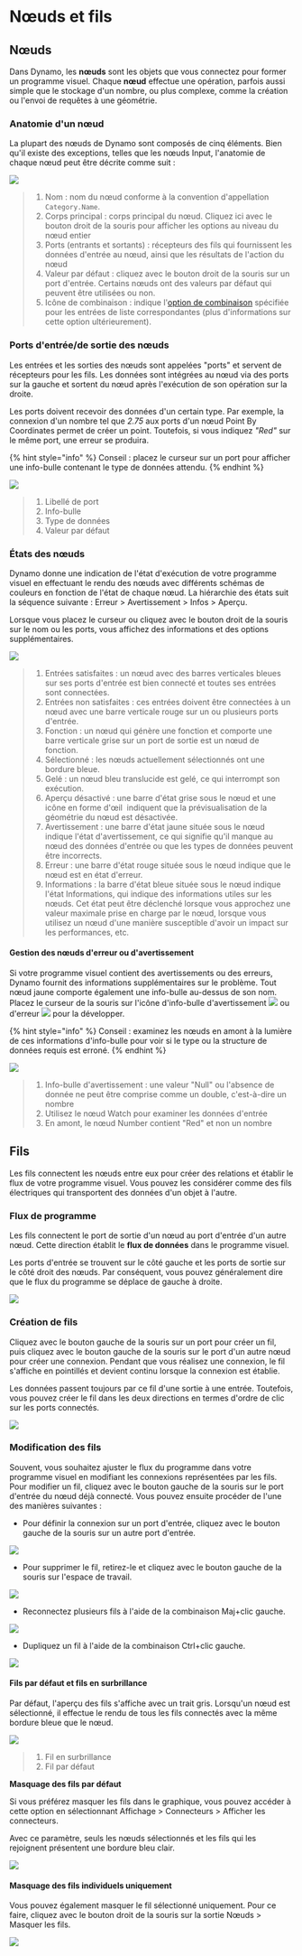 # Nœuds et fils

## Nœuds

Dans Dynamo, les **nœuds** sont les objets que vous connectez pour former un programme visuel. Chaque **nœud** effectue une opération, parfois aussi simple que le stockage d'un nombre, ou plus complexe, comme la création ou l'envoi de requêtes à une géométrie.

### Anatomie d'un nœud

La plupart des nœuds de Dynamo sont composés de cinq éléments. Bien qu'il existe des exceptions, telles que les nœuds Input, l'anatomie de chaque nœud peut être décrite comme suit :

![](<images/nodes and wires - nodes anatomy.jpg>)

> 1. Nom : nom du nœud conforme à la convention d'appellation `Category.Name`.
> 2. Corps principal : corps principal du nœud. Cliquez ici avec le bouton droit de la souris pour afficher les options au niveau du nœud entier
> 3. Ports (entrants et sortants) : récepteurs des fils qui fournissent les données d'entrée au nœud, ainsi que les résultats de l'action du nœud
> 4. Valeur par défaut : cliquez avec le bouton droit de la souris sur un port d'entrée. Certains nœuds ont des valeurs par défaut qui peuvent être utilisées ou non.
> 5. Icône de combinaison : indique l'[option de combinaison](../5\_essential\_nodes\_and\_concepts/5-4\_designing-with-lists/1-whats-a-list.md#lacing) spécifiée pour les entrées de liste correspondantes (plus d'informations sur cette option ultérieurement).

### Ports d'entrée/de sortie des nœuds

Les entrées et les sorties des nœuds sont appelées "ports" et servent de récepteurs pour les fils. Les données sont intégrées au nœud via des ports sur la gauche et sortent du nœud après l'exécution de son opération sur la droite.

Les ports doivent recevoir des données d'un certain type. Par exemple, la connexion d'un nombre tel que _2.75_ aux ports d'un nœud Point By Coordinates permet de créer un point. Toutefois, si vous indiquez _"Red"_ sur le même port, une erreur se produira.

{% hint style="info" %} Conseil : placez le curseur sur un port pour afficher une info-bulle contenant le type de données attendu. {% endhint %}

![](<images/nodes and wires - nodes input and tooltip.jpg>)

> 1. Libellé de port
> 2. Info-bulle
> 3. Type de données
> 4. Valeur par défaut

### États des nœuds

Dynamo donne une indication de l'état d'exécution de votre programme visuel en effectuant le rendu des nœuds avec différents schémas de couleurs en fonction de l'état de chaque nœud. La hiérarchie des états suit la séquence suivante : Erreur > Avertissement > Infos > Aperçu.

Lorsque vous placez le curseur ou cliquez avec le bouton droit de la souris sur le nom ou les ports, vous affichez des informations et des options supplémentaires.

![](<../.gitbook/assets/nodes and wires - node states.png>)

> 1. Entrées satisfaites : un nœud avec des barres verticales bleues sur ses ports d'entrée est bien connecté et toutes ses entrées sont connectées.
> 2. Entrées non satisfaites : ces entrées doivent être connectées à un nœud avec une barre verticale rouge sur un ou plusieurs ports d'entrée.
> 3. Fonction : un nœud qui génère une fonction et comporte une barre verticale grise sur un port de sortie est un nœud de fonction.
> 4. Sélectionné : les nœuds actuellement sélectionnés ont une bordure bleue.
> 5. Gelé : un nœud bleu translucide est gelé, ce qui interrompt son exécution.
> 6. Aperçu désactivé : une barre d'état grise sous le nœud et une icône en forme d'œil <img src="images/nodes and wires - preview off.jpg" alt="" data-size="line"> indiquent que la prévisualisation de la géométrie du nœud est désactivée.
> 7. Avertissement : une barre d'état jaune située sous le nœud indique l'état d'avertissement, ce qui signifie qu'il manque au nœud des données d'entrée ou que les types de données peuvent être incorrects.
> 8. Erreur : une barre d'état rouge située sous le nœud indique que le nœud est en état d'erreur.
> 9. Informations : la barre d'état bleue située sous le nœud indique l'état Informations, qui indique des informations utiles sur les nœuds. Cet état peut être déclenché lorsque vous approchez une valeur maximale prise en charge par le nœud, lorsque vous utilisez un nœud d'une manière susceptible d'avoir un impact sur les performances, etc.

#### Gestion des nœuds d'erreur ou d'avertissement

Si votre programme visuel contient des avertissements ou des erreurs, Dynamo fournit des informations supplémentaires sur le problème. Tout nœud jaune comporte également une info-bulle au-dessus de son nom. Placez le curseur de la souris sur l'icône d'info-bulle d'avertissement ![](<images/nodes and wires - node warning icon.png>) ou d'erreur ![](<images/nodes and wires - node error icon.png>) pour la développer.

{% hint style="info" %} Conseil : examinez les nœuds en amont à la lumière de ces informations d'info-bulle pour voir si le type ou la structure de données requis est erroné. {% endhint %}

![](<images/nodes and wires - nodes with warning tooltip.jpg>)

> 1. Info-bulle d'avertissement : une valeur "Null" ou l'absence de donnée ne peut être comprise comme un double, c'est-à-dire un nombre
> 2. Utilisez le nœud Watch pour examiner les données d'entrée
> 3. En amont, le nœud Number contient "Red" et non un nombre

## Fils

Les fils connectent les nœuds entre eux pour créer des relations et établir le flux de votre programme visuel. Vous pouvez les considérer comme des fils électriques qui transportent des données d'un objet à l'autre.

### Flux de programme <a href="#program-flow" id="program-flow"></a>

Les fils connectent le port de sortie d'un nœud au port d'entrée d'un autre nœud. Cette direction établit le **flux de données** dans le programme visuel.

Les ports d'entrée se trouvent sur le côté gauche et les ports de sortie sur le côté droit des nœuds. Par conséquent, vous pouvez généralement dire que le flux du programme se déplace de gauche à droite.

![](<images/nodes and wires - flow of data.jpg>)

### Création de fils <a href="#creating-wires" id="creating-wires"></a>

Cliquez avec le bouton gauche de la souris sur un port pour créer un fil, puis cliquez avec le bouton gauche de la souris sur le port d'un autre nœud pour créer une connexion. Pendant que vous réalisez une connexion, le fil s'affiche en pointillés et devient continu lorsque la connexion est établie.

Les données passent toujours par ce fil d'une sortie à une entrée. Toutefois, vous pouvez créer le fil dans les deux directions en termes d'ordre de clic sur les ports connectés.

![](<images/nodes and wires - creating a wire.gif>)

### Modification des fils <a href="#editing-wires" id="editing-wires"></a>

Souvent, vous souhaitez ajuster le flux du programme dans votre programme visuel en modifiant les connexions représentées par les fils. Pour modifier un fil, cliquez avec le bouton gauche de la souris sur le port d'entrée du nœud déjà connecté. Vous pouvez ensuite procéder de l'une des manières suivantes :

* Pour définir la connexion sur un port d'entrée, cliquez avec le bouton gauche de la souris sur un autre port d'entrée.

![](<images/nodes and wires - edit wire change port (2).gif>)

* Pour supprimer le fil, retirez-le et cliquez avec le bouton gauche de la souris sur l'espace de travail.

![](<images/nodes and wires - edit wires remove.gif>)

* Reconnectez plusieurs fils à l'aide de la combinaison Maj+clic gauche.

![](<images/nodes and wires - edit multi ports.gif>)

* Dupliquez un fil à l'aide de la combinaison Ctrl+clic gauche.

![](<images/nodes and wires - duplicate wire.gif>)

#### Fils par défaut et fils en surbrillance <a href="#wire-previews" id="wire-previews"></a>

Par défaut, l'aperçu des fils s'affiche avec un trait gris. Lorsqu'un nœud est sélectionné, il effectue le rendu de tous les fils connectés avec la même bordure bleue que le nœud.

![](<images/nodes and wires - default vs highlighted wires.jpg>)

> 1. Fil en surbrillance
> 2. Fil par défaut

**Masquage des fils par défaut**

Si vous préférez masquer les fils dans le graphique, vous pouvez accéder à cette option en sélectionnant Affichage > Connecteurs > Afficher les connecteurs.

Avec ce paramètre, seuls les nœuds sélectionnés et les fils qui les rejoignent présentent une bordure bleu clair.

![](<images/nodes and wires - hide wires setting (1).gif>)

#### Masquage des fils individuels uniquement

Vous pouvez également masquer le fil sélectionné uniquement. Pour ce faire, cliquez avec le bouton droit de la souris sur la sortie Nœuds > Masquer les fils.

![](<images/nodes and wires - hide selected wire.gif>)
